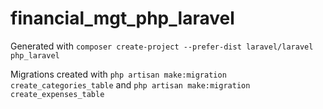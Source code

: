 # financial_mgt_php_laravel

Generated with `composer create-project --prefer-dist laravel/laravel php_laravel`

Migrations created with `php artisan make:migration create_categories_table` and `php artisan make:migration create_expenses_table`